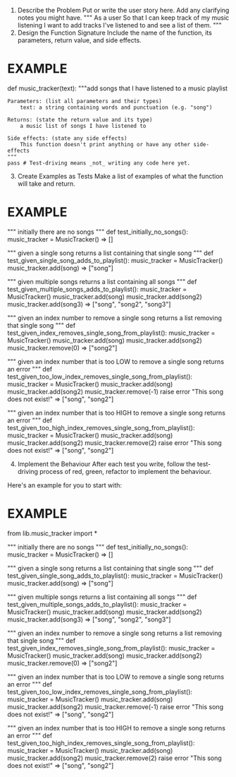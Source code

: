 1. Describe the Problem
Put or write the user story here. Add any clarifying notes you might have.
"""
As a user
So that I can keep track of my music listening
I want to add tracks I've listened to and see a list of them.
"""
2. Design the Function Signature
Include the name of the function, its parameters, return value, and side effects.

# EXAMPLE

def music_tracker(text):
    """add songs that I have listened to a music playlist

    Parameters: (list all parameters and their types)
        text: a string containing words and punctuation (e.g. "song")

    Returns: (state the return value and its type)
        a music list of songs I have listened to

    Side effects: (state any side effects)
        This function doesn't print anything or have any other side-effects
    """
    pass # Test-driving means _not_ writing any code here yet.
3. Create Examples as Tests
Make a list of examples of what the function will take and return.

# EXAMPLE

"""
initially there are no songs
"""
def test_initially_no_songs():
    music_tracker = MusicTracker()
    => []

"""
given a single song
returns a list containing that single song
"""
def test_given_single_song_adds_to_playlist():
    music_tracker = MusicTracker()
    music_tracker.add(song)
    => ["song"]

"""
given multiple songs
returns a list containing all songs
"""
def test_given_multiple_songs_adds_to_playlist():
    music_tracker = MusicTracker()
    music_tracker.add(song)
    music_tracker.add(song2)
    music_tracker.add(song3)
    => ["song", "song2", "song3"]

"""
given an index number to remove a single song
returns a list removing that single song
"""
def test_given_index_removes_single_song_from_playlist():
    music_tracker = MusicTracker()
    music_tracker.add(song)
    music_tracker.add(song2)
    music_tracker.remove(0)
    => ["song2"]

"""
given an index number that is too LOW to remove a single song
returns an error
"""
def test_given_too_low_index_removes_single_song_from_playlist():
    music_tracker = MusicTracker()
    music_tracker.add(song)
    music_tracker.add(song2)
    music_tracker.remove(-1)
    raise error "This song does not exist!"
    => ["song", "song2"]

"""
given an index number that is too HIGH to remove a single song
returns an error
"""
def test_given_too_high_index_removes_single_song_from_playlist():
    music_tracker = MusicTracker()
    music_tracker.add(song)
    music_tracker.add(song2)
    music_tracker.remove(2)
    raise error "This song does not exist!"
    => ["song", "song2"]

4. Implement the Behaviour
After each test you write, follow the test-driving process of red, green, refactor to implement the behaviour.

Here's an example for you to start with:

# EXAMPLE

from lib.music_tracker import *

"""
initially there are no songs
"""
def test_initially_no_songs():
    music_tracker = MusicTracker()
    => []

"""
given a single song
returns a list containing that single song
"""
def test_given_single_song_adds_to_playlist():
    music_tracker = MusicTracker()
    music_tracker.add(song)
    => ["song"]

"""
given multiple songs
returns a list containing all songs
"""
def test_given_multiple_songs_adds_to_playlist():
    music_tracker = MusicTracker()
    music_tracker.add(song)
    music_tracker.add(song2)
    music_tracker.add(song3)
    => ["song", "song2", "song3"]

"""
given an index number to remove a single song
returns a list removing that single song
"""
def test_given_index_removes_single_song_from_playlist():
    music_tracker = MusicTracker()
    music_tracker.add(song)
    music_tracker.add(song2)
    music_tracker.remove(0)
    => ["song2"]

"""
given an index number that is too LOW to remove a single song
returns an error
"""
def test_given_too_low_index_removes_single_song_from_playlist():
    music_tracker = MusicTracker()
    music_tracker.add(song)
    music_tracker.add(song2)
    music_tracker.remove(-1)
    raise error "This song does not exist!"
    => ["song", "song2"]

"""
given an index number that is too HIGH to remove a single song
returns an error
"""
def test_given_too_high_index_removes_single_song_from_playlist():
    music_tracker = MusicTracker()
    music_tracker.add(song)
    music_tracker.add(song2)
    music_tracker.remove(2)
    raise error "This song does not exist!"
    => ["song", "song2"]